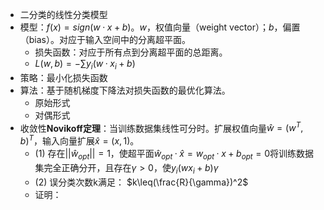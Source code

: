 - 二分类的线性分类模型
- 模型：$f(x)=sign(w·x+b)​$。$w​$，权值向量（weight vector）；$b​$，偏置（bias）。对应于输入空间中的分离超平面。
  - 损失函数：对应于所有点到分离超平面的总距离。
  - $L(w,b)=-\sum y_i(w·x_i+b)$
- 策略：最小化损失函数
- 算法：基于随机梯度下降法对损失函数的最优化算法。
  - 原始形式
  - 对偶形式
- 收敛性**Novikoff定理**：当训练数据集线性可分时。扩展权值向量$\hat{w}=(w^T,b)^T$，输入向量扩展$\hat{x}=(x, 1)$。
  - (1) 存在$||\hat{w}_{opt}||=1$，使超平面$\hat{w}_{opt}·\hat{x}=w_{opt}·x+b_{opt}=0$将训练数据集完全正确分开，且存在$\gamma>0$，使$y_i(wx_i+b)\gamma$
  - (2) 误分类次数k满足： $k\leq(\frac{R}{\gamma})^2​$
  - 证明：